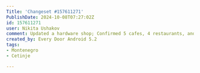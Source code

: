 ```yaml
---
Title: 'Changeset #157611271'
PublishDate: 2024-10-08T07:27:02Z
id: 157611271
user: Nikita Ushakov
comment: Updated a hardware shop; Confirmed 5 cafes, 4 restaurants, and 43 other objects
created_by: Every Door Android 5.2
tags:
- Montenegro
- Cetinje

---
```


